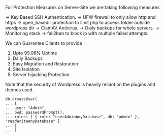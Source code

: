 For Protection Measures on Server-Site we are taking following measures

-> Key Based SSH Authentication.
-> UFW firewall to only allow http and https
-> open_basedir protection to limit php to access folder outside wordpress dir
-> ClamAV Antivirus.
-> Daily backups for whole servers.
-> Monitoring stack 
-> fail2ban to block ip with multiple failed attempts.

We can Guarantee Clients to provide 

1.  Upto 99.96% Uptime
2.  Daily Backups
3.  Easy Migration and Restoration
4. Site Isolation
5. Server hijacking Protection.

Note that the security of Wordpress is heavily reliant on the plugins and themes used. 

```
db.createUser(
... {
... user: "Admin",
... pwd: passwordPrompt(),
... roles: [ { role: "userAdminAnyDatabase", db: "admin" }, "readWriteAnyDatabase" ]
... }
... )
```
